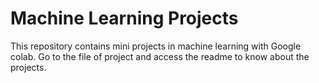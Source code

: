 # Machine Learning Projects
<p>
  This repository contains mini projects in machine learning with Google colab. Go to the file of project and access the readme to know about the projects.
  </p>
